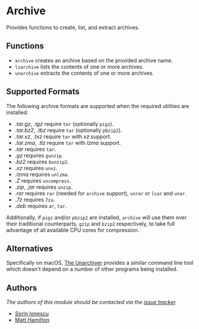 # Archive

Provides functions to create, list, and extract archives.

## Functions

- `archive` creates an archive based on the provided archive name.
- `lsarchive` lists the contents of one or more archives.
- `unarchive` extracts the contents of one or more archives.

## Supported Formats

The following archive formats are supported when the required utilities are
installed:

- *.tar.gz*, *.tgz* require `tar` (optionally `pigz`).
- *.tar.bz2*, *.tbz* require `tar` (optionally `pbzip2`).
- *.tar.xz*, *.txz* require `tar` with *xz* support.
- *.tar.zma*, *.tlz* require `tar` with *lzma* support.
- *.tar* requires `tar`.
- *.gz* requires `gunzip`.
- *.bz2* requires `bunzip2`.
- *.xz* requires `unxz`.
- *.lzma* requires `unlzma`.
- *.Z* requires `uncompress`.
- *.zip*, *.jar* requires `unzip`.
- *.rar* requires `rar` (needed for `archive` support), `unrar` or `lsar` and `unar`.
- *.7z* requires `7za`.
- *.deb* requires `ar`, `tar`.

Additionally, if `pigz` and/or `pbzip2` are installed, `archive` will use them
over their traditional counterparts, `gzip` and `bzip2` respectively, to take
full advantage of all available CPU cores for compression.

## Alternatives

Specifically on macOS, [The Unarchiver][1] provides a similar command line tool
which doesn't depend on a number of other programs being installed.

## Authors

*The authors of this module should be contacted via the [issue tracker][2].*

- [Sorin Ionescu](https://github.com/sorin-ionescu)
- [Matt Hamilton](https://github.com/Eriner)

[1]: https://theunarchiver.com/command-line
[2]: https://github.com/zsh-users/prezto/issues
